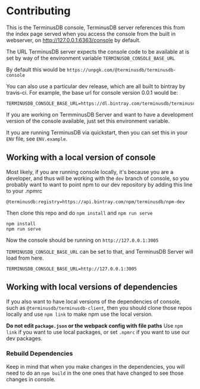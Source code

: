 
# Contributing 

This is the TerminusDB console, TerminusDB server references this
from the index page served when you access the console from the
built in webserver, on http://127.0.0.1:6363/console by default.

The URL TerminusDB server expects the console code to be available at is set by
way of the environment variable `TERMINUSDB_CONSOLE_BASE_URL`

By default this would be `https://unpgk.com/@terminusdb/terminusdb-console`

You can also use a particular dev release, which are all built to bintray by
travis-ci. For example, the base url for console version 0.0.1 would be:

```
TERMINUSDB_CONSOLE_BASE_URL=https://dl.bintray.com/terminusdb/terminusdb/0.0.1
```

If you are working on TermminusDB Server and want to have a development version
of the console available, just set this environment variable.

It you are running TerminusDB via quickstart, then you can set this in your
`ENV` file, see `ENV.example`.

## Working with a local version of console

Most likely, if you are running console locally, it's because you are
a developer, and thus will be working with the `dev` branch of
console, so you probably want to want to point npm to our dev
repository by adding this line to your .npmrc

```
@terminusdb:registry=https://api.bintray.com/npm/terminusdb/npm-dev
```

Then clone this repo and do `npm install` and `npm run serve`

```
npm install
npm run serve
```

Now the console should be running on `http://127.0.0.1:3005`

`TERMINUSDB_CONSOLE_BASE_URL` can be set to that, and TerminusDB Server will load from here.

```
TERMINUSDB_CONSOLE_BASE_URL=http://127.0.0.1:3005
```

## Working with local versions of dependencies

If you also want to have local versions of the dependencies of
console, such as `@terminusdb/terminusdb-client`, then you should
clone those repos locally and use `npm link` to make npm use the
local version.

**Do not edit `package.json` or the webpack config with file paths** Use `npm
link` if you want to use local packages, or set `.npmrc` if you want to use our
dev packages.

### Rebuild Dependencies

Keep in mind that when you make changes in the dependencies, you
will need to do an `npm build` in the one ones that have changed to
see those changes in console.
